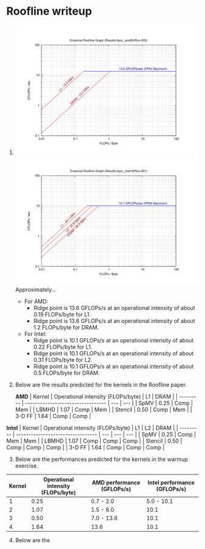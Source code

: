 # Roofline writeup

1. ![AMD Roofline](./roofline_amd.jpg)
   ![Intel Roofline](./roofline_intel.jpg)
   Approximately...
   - For AMD:
     - Ridge point is 13.6 GFLOPs/s at an operational intensity of about 0.19 FLOPs/byte for L1.
     - Ridge point is 13.6 GFLOPs/s at an operational intensity of about 1.2 FLOPs/byte for DRAM.
   - For Intel:
     - Ridge point is 10.1 GFLOPs/s at an operational intensity of about 0.22 FLOPs/byte for L1.
     - Ridge point is 10.1 GFLOPs/s at an operational intensity of about 0.31 FLOPs/byte for L2.
     - Ridge point is 10.1 GFLOPs/s at an operational intensity of about 0.5 FLOPs/byte for DRAM.

3. Below are the results predicted for the kernels in the Roofline paper.

   **AMD**
| Kernel    | Operational intensity (FLOPs/byte) | L1 | DRAM |
| --------- | --------------------------------- | --- | --- |
| SpMV      | 0.25                            | Comp | Mem |
| LBMHD     | 1.07                            | Comp | Mem |
| Stencil   | 0.50                            | Comp | Mem | 
| 3-D FF    | 1.64                            | Comp | Comp |

**Intel**
| Kernel    | Operational intensity (FLOPs/byte) | L1 | L2 | DRAM |
| --------- | --------------------------------- | --- | --- | --- |
| SpMV      | 0.25                            | Comp | Mem | Mem |
| LBMHD     | 1.07                            | Comp | Comp | Comp |
| Stencil   | 0.50                            | Comp | Comp | Comp |
| 3-D FF    | 1.64                            | Comp | Comp | Comp |

3. Below are the performances predicted for the kernels in the warmup exercise.

| Kernel | Operational intensity (FLOPs/byte) | AMD performance (GFLOPs/s) | Intel performance (GFLOPs/s) |
| ------ | --------------------------------- | --------------------------- | --------------------------- |
| 1      | 0.25                            | 0.7 - 2.0                   | 5.0 - 10.1                  |
| 2      | 1.07                            | 1.5 - 8.0                   | 10.1                        |
| 3      | 0.50                            | 7.0 - 13.6                  | 10.1                        |
| 4      | 1.64                            | 13.6                        | 10.1                        |

4. Below are the 
